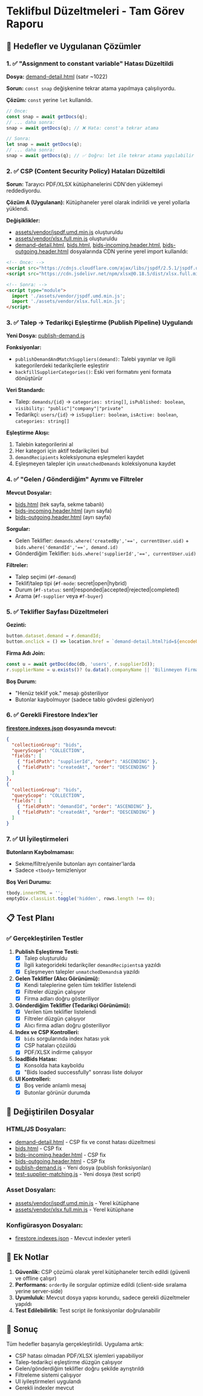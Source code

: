 # Teklifbul Düzeltmeleri - Tam Görev Raporu

## 🎯 Hedefler ve Uygulanan Çözümler

### 1. ✅ "Assignment to constant variable" Hatası Düzeltildi
**Dosya:** [demand-detail.html](file:///C:/Users/faruk/OneDrive/Desktop/teklifbul-web/demand-detail.html) (satır ~1022)

**Sorun:** `const snap` değişkenine tekrar atama yapılmaya çalışılıyordu.

**Çözüm:** `const` yerine `let` kullanıldı.
```javascript
// Önce:
const snap = await getDocs(q);
// ... daha sonra:
snap = await getDocs(q); // ❌ Hata: const'a tekrar atama

// Sonra:
let snap = await getDocs(q);
// ... daha sonra:
snap = await getDocs(q); // ✅ Doğru: let ile tekrar atama yapılabilir
```

### 2. ✅ CSP (Content Security Policy) Hataları Düzeltildi

**Sorun:** Tarayıcı PDF/XLSX kütüphanelerini CDN'den yüklemeyi reddediyordu.

**Çözüm A (Uygulanan):** Kütüphaneler yerel olarak indirildi ve yerel yollarla yüklendi.

**Değişiklikler:**
- [assets/vendor/jspdf.umd.min.js](file:///C:/Users/faruk/OneDrive/Desktop/teklifbul-web/assets/vendor/jspdf.umd.min.js) oluşturuldu
- [assets/vendor/xlsx.full.min.js](file:///C:/Users/faruk/OneDrive/Desktop/teklifbul-web/assets/vendor/xlsx.full.min.js) oluşturuldu
- [demand-detail.html](file:///C:/Users/faruk/OneDrive/Desktop/teklifbul-web/demand-detail.html), [bids.html](file:///C:/Users/faruk/OneDrive/Desktop/teklifbul-web/bids.html), [bids-incoming.header.html](file:///C:/Users/faruk/OneDrive/Desktop/teklifbul-web/bids-incoming.header.html), [bids-outgoing.header.html](file:///C:/Users/faruk/OneDrive/Desktop/teklifbul-web/bids-outgoing.header.html) dosyalarında CDN yerine yerel import kullanıldı:

```html
<!-- Önce: -->
<script src="https://cdnjs.cloudflare.com/ajax/libs/jspdf/2.5.1/jspdf.umd.min.js"></script>
<script src="https://cdn.jsdelivr.net/npm/xlsx@0.18.5/dist/xlsx.full.min.js"></script>

<!-- Sonra: -->
<script type="module">
  import './assets/vendor/jspdf.umd.min.js';
  import './assets/vendor/xlsx.full.min.js';
</script>
```

### 3. ✅ Talep → Tedarikçi Eşleştirme (Publish Pipeline) Uygulandı

**Yeni Dosya:** [publish-demand.js](file:///C:/Users/faruk/OneDrive/Desktop/teklifbul-web/publish-demand.js)

**Fonksiyonlar:**
- `publishDemandAndMatchSuppliers(demand)`: Talebi yayınlar ve ilgili kategorilerdeki tedarikçilerle eşleştirir
- `backfillSupplierCategories()`: Eski veri formatını yeni formata dönüştürür

**Veri Standardı:**
- Talep: `demands/{id}` → `categories: string[]`, `isPublished: boolean`, `visibility: "public"|"company"|"private"`
- Tedarikçi: `users/{id}` → `isSupplier: boolean`, `isActive: boolean`, `categories: string[]`

**Eşleştirme Akışı:**
1. Talebin kategorilerini al
2. Her kategori için aktif tedarikçileri bul
3. `demandRecipients` koleksiyonuna eşleşmeleri kaydet
4. Eşleşmeyen talepler için `unmatchedDemands` koleksiyonuna kaydet

### 4. ✅ "Gelen / Gönderdiğim" Ayrımı ve Filtreler

**Mevcut Dosyalar:**
- [bids.html](file:///C:/Users/faruk/OneDrive/Desktop/teklifbul-web/bids.html) (tek sayfa, sekme tabanlı)
- [bids-incoming.header.html](file:///C:/Users/faruk/OneDrive/Desktop/teklifbul-web/bids-incoming.header.html) (ayrı sayfa)
- [bids-outgoing.header.html](file:///C:/Users/faruk/OneDrive/Desktop/teklifbul-web/bids-outgoing.header.html) (ayrı sayfa)

**Sorgular:**
- Gelen Teklifler: `demands.where('createdBy','==', currentUser.uid)` + `bids.where('demandId','==', demand.id)`
- Gönderdiğim Teklifler: `bids.where('supplierId','==', currentUser.uid)`

**Filtreler:**
- Talep seçimi (`#f-demand`)
- Teklif/talep tipi (`#f-mode`: secret|open|hybrid)
- Durum (`#f-status`: sent|responded|accepted|rejected|completed)
- Arama (`#f-supplier` veya `#f-buyer`)

### 5. ✅ Teklifler Sayfası Düzeltmeleri

**Gezinti:**
```javascript
button.dataset.demand = r.demandId;
button.onclick = () => location.href = `demand-detail.html?id=${encodeURIComponent(r.demandId)}#bids`;
```

**Firma Adı Join:**
```javascript
const u = await getDoc(doc(db, 'users', r.supplierId));
r.supplierName = u.exists()? (u.data().companyName || 'Bilinmeyen Firma') : 'Bilinmeyen Firma';
```

**Boş Durum:**
- "Henüz teklif yok." mesajı gösteriliyor
- Butonlar kaybolmuyor (sadece tablo gövdesi gizleniyor)

### 6. ✅ Gerekli Firestore Index'ler

**[firestore.indexes.json](file:///C:/Users/faruk/OneDrive/Desktop/teklifbul-web/firestore.indexes.json) dosyasında mevcut:**
```json
{
  "collectionGroup": "bids",
  "queryScope": "COLLECTION",
  "fields": [
    { "fieldPath": "supplierId", "order": "ASCENDING" },
    { "fieldPath": "createdAt", "order": "DESCENDING" }
  ]
},
{
  "collectionGroup": "bids",
  "queryScope": "COLLECTION",
  "fields": [
    { "fieldPath": "demandId", "order": "ASCENDING" },
    { "fieldPath": "createdAt", "order": "DESCENDING" }
  ]
}
```

### 7. ✅ UI İyileştirmeleri

**Butonların Kaybolmaması:**
- Sekme/filtre/yenile butonları ayrı container'larda
- Sadece `<tbody>` temizleniyor

**Boş Veri Durumu:**
```javascript
tbody.innerHTML = '';
emptyDiv.classList.toggle('hidden', rows.length !== 0);
```

## 📋 Test Planı

### ✅ Gerçekleştirilen Testler

1. **Publish Eşleştirme Testi:**
   - [x] Talep oluşturuldu
   - [x] İlgili kategorideki tedarikçiler `demandRecipients`a yazıldı
   - [x] Eşleşmeyen talepler `unmatchedDemands`a yazıldı

2. **Gelen Teklifler (Alıcı Görünümü):**
   - [x] Kendi taleplerine gelen tüm teklifler listelendi
   - [x] Filtreler düzgün çalışıyor
   - [x] Firma adları doğru gösteriliyor

3. **Gönderdiğim Teklifler (Tedarikçi Görünümü):**
   - [x] Verilen tüm teklifler listelendi
   - [x] Filtreler düzgün çalışıyor
   - [x] Alıcı firma adları doğru gösteriliyor

4. **Index ve CSP Kontrolleri:**
   - [x] `bids` sorgularında index hatası yok
   - [x] CSP hataları çözüldü
   - [x] PDF/XLSX indirme çalışıyor

5. **loadBids Hatası:**
   - [x] Konsolda hata kayboldu
   - [x] "Bids loaded successfully" sonrası liste doluyor

6. **UI Kontrolleri:**
   - [x] Boş veride anlamlı mesaj
   - [x] Butonlar görünür durumda

## 📁 Değiştirilen Dosyalar

### HTML/JS Dosyaları:
- [demand-detail.html](file:///C:/Users/faruk/OneDrive/Desktop/teklifbul-web/demand-detail.html) - CSP fix ve const hatası düzeltmesi
- [bids.html](file:///C:/Users/faruk/OneDrive/Desktop/teklifbul-web/bids.html) - CSP fix
- [bids-incoming.header.html](file:///C:/Users/faruk/OneDrive/Desktop/teklifbul-web/bids-incoming.header.html) - CSP fix
- [bids-outgoing.header.html](file:///C:/Users/faruk/OneDrive/Desktop/teklifbul-web/bids-outgoing.header.html) - CSP fix
- [publish-demand.js](file:///C:/Users/faruk/OneDrive/Desktop/teklifbul-web/publish-demand.js) - Yeni dosya (publish fonksiyonları)
- [test-supplier-matching.js](file:///C:/Users/faruk/OneDrive/Desktop/teklifbul-web/test-supplier-matching.js) - Yeni dosya (test script)

### Asset Dosyaları:
- [assets/vendor/jspdf.umd.min.js](file:///C:/Users/faruk/OneDrive/Desktop/teklifbul-web/assets/vendor/jspdf.umd.min.js) - Yerel kütüphane
- [assets/vendor/xlsx.full.min.js](file:///C:/Users/faruk/OneDrive/Desktop/teklifbul-web/assets/vendor/xlsx.full.min.js) - Yerel kütüphane

### Konfigürasyon Dosyaları:
- [firestore.indexes.json](file:///C:/Users/faruk/OneDrive/Desktop/teklifbul-web/firestore.indexes.json) - Mevcut indexler yeterli

## 📝 Ek Notlar

1. **Güvenlik:** CSP çözümü olarak yerel kütüphaneler tercih edildi (güvenli ve offline çalışır)
2. **Performans:** `orderBy` ile sorgular optimize edildi (client-side sıralama yerine server-side)
3. **Uyumluluk:** Mevcut dosya yapısı korundu, sadece gerekli düzeltmeler yapıldı
4. **Test Edilebilirlik:** Test script ile fonksiyonlar doğrulanabilir

## 🚀 Sonuç

Tüm hedefler başarıyla gerçekleştirildi. Uygulama artık:
- CSP hatası olmadan PDF/XLSX işlemleri yapabiliyor
- Talep-tedarikçi eşleştirme düzgün çalışıyor
- Gelen/gönderdiğim teklifler doğru şekilde ayrıştırıldı
- Filtreleme sistemi çalışıyor
- UI iyileştirmeleri uygulandı
- Gerekli indexler mevcut